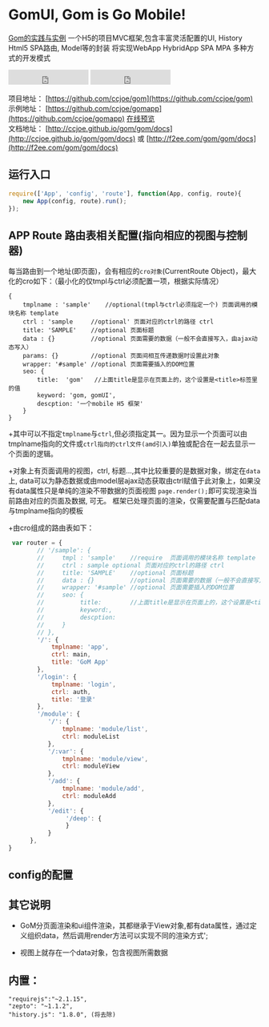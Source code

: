 # GomUI, Gom is Go Mobile!

[Gom的实践与实例]()
一个H5的项目MVC框架,包含丰富灵活配置的UI,  History Html5 SPA路由, Model等的封装
将实现WebApp HybridApp SPA MPA 多种方式的开发模式

<iframe src="https://ghbtns.com/github-btn.html?user=ccjoe&repo=gom&type=watch&count=true" frameborder="0" scrolling="0" width="160px" height="30px"></iframe>
<iframe src="https://ghbtns.com/github-btn.html?user=ccjoe&repo=gom&type=fork&count=true" frameborder="0" scrolling="0" width="160px" height="30px"></iframe>

项目地址： [https://github.com/ccjoe/gom](https://github.com/ccjoe/gom)  
示例地址： [https://github.com/ccjoe/gomapp](https://github.com/ccjoe/gomapp) [在线预览](http://ccjoe.github.io/gom/app)  
文档地址： [http://ccjoe.github.io/gom/gom/docs](http://ccjoe.github.io/gom/gom/docs) 或 [http://f2ee.com/gom/gom/docs](http://f2ee.com/gom/gom/docs)  


## 运行入口
```javascript
require(['App', 'config', 'route'], function(App, config, route){
    new App(config, route).run();
});
```

## APP Route 路由表相关配置(指向相应的视图与控制器)

每当路由到一个地址(即页面)，会有相应的`cro对象`(CurrentRoute Object)，最大化的cro如下：（最小化的仅tmpl与ctrl必须配置一项，根据实际情况）
```
{
    tmplname : 'sample'    //optional(tmpl与ctrl必须指定一个) 页面调用的模块名称 template
    ctrl : 'sample     //optional' 页面对应的ctrl的路径 ctrl
    title: 'SAMPLE'    //optional 页面标题
    data : {}          //optional 页面需要的数据（一般不会直接写入，由ajax动态写入）
    params: {}         //optional 页面间相互传递数据时设置此对象
    wrapper: '#sample' //optional 页面需要插入的DOM位置
    seo: {
        title:  'gom'   //上面title是显示在页面上的，这个设置是<title>标签里的值
        keyword: 'gom, gomUI',
        descption: '一个mobile H5 框架'
    }
}
```
+其中可以不指定`tmplname`与`ctrl`,但必须指定其一。因为显示一个页面可以由tmplname指向的文件或`ctrl指向的ctrl文件(amd引入)`单独或配合在一起去显示一个页面的逻辑。

+对象上有页面调用的视图，ctrl, 标题...,其中比较重要的是数据对象，绑定在`data`上, data可以为静态数据或由model层ajax动态获取由ctrl赋值于此对象上，如果没有data属性只是单纯的渲染不带数据的页面视图
`page.render();`即可实现渲染当前路由对应的页面及数据, 可无。 框架已处理页面的渲染，仅需要配置与匹配data与tmplname指向的模板

+由cro组成的路由表如下：
```javascript
 var router = {
        // '/sample': {
        //     tmpl : 'sample'    //require  页面调用的模块名称 template
        //     ctrl : sample optional 页面对应的ctrl的路径 ctrl
        //     title: 'SAMPLE'    //optional 页面标题
        //     data : {}          //optional 页面需要的数据（一般不会直接写入，由ajax动态写入）
        //     wrapper: '#sample' //optional 页面需要插入的DOM位置
        //     seo: {
        //          title:        //上面title是显示在页面上的，这个设置是<title>标签里的值
        //          keyword:,
        //          descption:
        //     }
        // },
        '/': {
            tmplname: 'app',
            ctrl: main,
            title: 'GoM App'
        },
        '/login': {
            tmplname: 'login',
            ctrl: auth,
            title: '登录'
        },
        '/module': {
           '/': {
               tmplname: 'module/list',
               ctrl: moduleList
           },
           '/:var': {
               tmplname: 'module/view',
               ctrl: moduleView
           },
           '/add': {
               tmplname: 'module/add',
               ctrl: moduleAdd
           },
           '/edit': {
                '/deep': {
                }
           }
      },
}
```

## config的配置

## 其它说明

+ GoM分页面渲染和ui组件渲染，其都继承于View对象,都有data属性，通过定义组织data，然后调用render方法可以实现不同的渲染方式';

+ 视图上就存在一个data对象，包含视图所需数据

## 内置：  
```
"requirejs":"~2.1.15",
"zepto": "~1.1.2",
"history.js": "1.8.0", (将去除)
```
